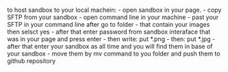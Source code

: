 to host sandbox to your local machein:
	- open sandbox in your page.
	- copy SFTP from your sandbox
	- open command line in your machine
	- past your SFTP in your command line after go to folder 
	- that contain your images
	  then selsct yes
	- after that enter password from sandbox interaface that
	  was in your page and press enter
	- then write: put *.png
	- then: put *.jpg
	- after that enter your sandbox as all time and you will
	  find them in base of your sandbox 
	- move them by mv command to you folder and push them to
	  github repository
